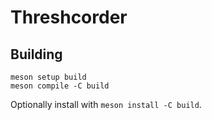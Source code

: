 # Threshcorder

## Building

```
meson setup build
meson compile -C build
```

Optionally install with `meson install -C build`.
